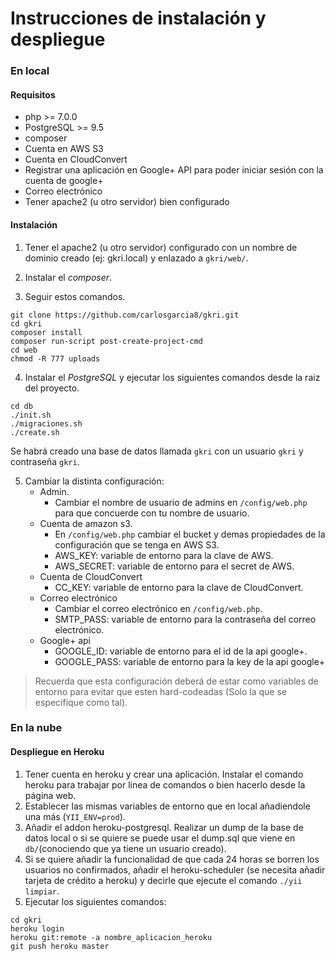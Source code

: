 Instrucciones de instalación y despliegue
==================
### En local
#### Requisitos
- php >= 7.0.0
- PostgreSQL >= 9.5
- composer
- Cuenta en AWS S3
- Cuenta en CloudConvert
- Registrar una aplicación en Google+ API para poder iniciar sesión con la cuenta de google+
- Correo electrónico
- Tener apache2 (u otro servidor) bien configurado

#### Instalación

1. Tener el apache2 (u otro servidor) configurado con un nombre de dominio creado (ej: gkri.local) y enlazado a `gkri/web/`.


2. Instalar el *composer*.

3. Seguir estos comandos.
```
git clone https://github.com/carlosgarcia8/gkri.git
cd gkri
composer install
composer run-script post-create-project-cmd
cd web
chmod -R 777 uploads
```

4. Instalar el *PostgreSQL* y ejecutar los siguientes comandos desde la raiz del proyecto.
```
cd db
./init.sh
./migraciones.sh
./create.sh
```
Se habrá creado una base de datos llamada `gkri` con un usuario `gkri` y contraseña `gkri`.

5. Cambiar la distinta configuración:
    + Admin.
        - Cambiar el nombre de usuario de admins en `/config/web.php` para que concuerde con tu nombre de usuario.
    + Cuenta de amazon s3.
        - En `/config/web.php` cambiar el bucket y demas propiedades de la configuración que se tenga en AWS S3.
        - AWS_KEY: variable de entorno para la clave de AWS.
        - AWS_SECRET: variable de entorno para el secret de AWS.
    + Cuenta de CloudConvert
        - CC_KEY: variable de entorno para la clave de CloudConvert.
    + Correo electrónico
        - Cambiar el correo electrónico en `/config/web.php`.
        - SMTP_PASS: variable de entorno para la contraseña del correo electrónico.
    + Google+ api
        - GOOGLE_ID: variable de entorno para el id de la api google+.
        - GOOGLE_PASS: variable de entorno para la key de la api google+

> Recuerda que esta configuración deberá de estar como variables de entorno para evitar que esten hard-codeadas (Solo la que se especifique como tal).

### En la nube

#### Despliegue en Heroku

1. Tener cuenta en heroku y crear una aplicación. Instalar el comando heroku para trabajar por linea de comandos o bien hacerlo desde la página web.
2. Establecer las mismas variables de entorno que en local añadiendole una más (`YII_ENV=prod`).
3. Añadir el addon heroku-postgresql. Realizar un dump de la base de datos local o si se quiere se puede usar el dump.sql que viene en `db/`(conociendo que ya tiene un usuario creado).
4. Si se quiere añadir la funcionalidad de que cada 24 horas se borren los usuarios no confirmados, añadir el heroku-scheduler (se necesita añadir tarjeta de crédito a heroku) y decirle que ejecute el comando `./yii limpiar`.
5. Ejecutar los siguientes comandos:
```
cd gkri
heroku login
heroku git:remote -a nombre_aplicacion_heroku
git push heroku master
```
